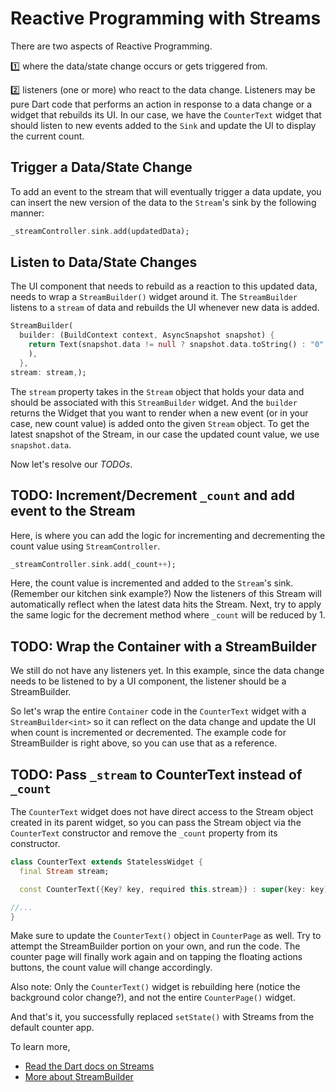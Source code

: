 # Reactive Programming with Streams

There are two aspects of Reactive Programming.

1️⃣ where the data/state change occurs or gets triggered from.

<!-- I kinda felt like all of this should be grouped under the "Listeners" bullet point since it all relates to listening to changes, but please feel free to ignore! -->
2️⃣ listeners (one or more) who react to the data change. Listeners may be pure Dart code that performs an action in response to a data change or a widget that rebuilds its UI. In our case, we have the `CounterText` widget that should listen to new events added to the `Sink` and update the UI to display the current count.


## Trigger a Data/State Change

To add an event to the stream that will eventually trigger a data update, you can insert the new version of the data to the `Stream`'s sink by the following
manner:

```dart
_streamController.sink.add(updatedData);
```

<!-- I added headings to emphasize what each section was explaining -->
## Listen to Data/State Changes

The UI component that needs to rebuild as a reaction to this updated data, needs
to wrap a `StreamBuilder()` widget around it. The `StreamBuilder` listens to a
`stream` of data and rebuilds the UI whenever new data is added.

```dart
StreamBuilder(
  builder: (BuildContext context, AsyncSnapshot snapshot) {
    return Text(snapshot.data != null ? snapshot.data.toString() : "0",
    ),
  },
stream: stream,);
```

The `stream` property takes in the `Stream` object that holds your data and should be associated with
this `StreamBuilder` widget. And the ``builder`` returns the Widget that you want to render when
a new event (or in your case, new count value) is added onto the given `Stream` object. To get the latest snapshot of the Stream, in our case the updated
count value, we use `snapshot.data`.

Now let's resolve our *TODOs*.

## TODO: Increment/Decrement `_count` and add event to the Stream
Here, is where you can add the logic for incrementing and decrementing the count value using `StreamController`.

```dart
_streamController.sink.add(_count++);
```
Here, the count value is incremented and added to the `Stream`'s sink. (Remember our kitchen sink example?) Now the listeners of
this Stream will automatically reflect when the latest data hits the Stream. Next, try to apply the same logic
for the decrement method where `_count` will be reduced by 1.

## TODO: Wrap the Container with a StreamBuilder
We still do not have any listeners yet. In this example, since the data change needs to be listened to by a UI component, the listener should be a StreamBuilder. 

So let's wrap the entire `Container` code in the `CounterText` widget with a `StreamBuilder<int>`
so it can reflect on the data change and update the UI when count is incremented or decremented. The
example code for StreamBuilder is right above, so you can use that as a reference.

## TODO: Pass `_stream` to CounterText instead of `_count`
The `CounterText` widget does not have direct access to the Stream object created in its parent
widget, so you can pass the Stream object via the `CounterText` constructor and remove the `_count` property from its constructor.

```dart
class CounterText extends StatelessWidget {
  final Stream stream;

  const CounterText({Key? key, required this.stream}) : super(key: key);

//...
}
```

Make sure to update the `CounterText()` object in `CounterPage` as well. Try to attempt the StreamBuilder portion on your own, and
run the code. The counter page will finally work again and on tapping the floating actions buttons, the count value will change accordingly.

Also note: Only the `CounterText()` widget is rebuilding here (notice the background color change?),
and not the entire `CounterPage()` widget.

And that's it, you successfully replaced `setState()` with Streams from the default counter app. 

To learn more, 
* [Read the Dart docs on Streams](https://dart.dev/tutorials/language/streams)
* [More about StreamBuilder](https://api.flutter.dev/flutter/widgets/StreamBuilder-class.html)

